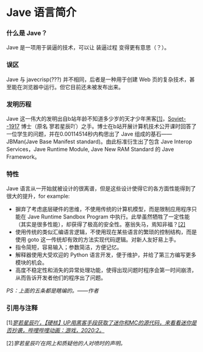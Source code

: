 # Jave 语言简介
### 什么是 Jave？
Jave 是一项用于装逼的技术，可以让 装逼过程 变得更有意思（？）。 

### 误区
Jave 与 javecrisp(???) 并不相同，后者是一种用于创建 Web 页的复杂技术，甚至能在浏览器中运行。但它目前还未被发布出来。

### 发明历程
Jave 这一伟大的发明出自b站年龄不知道多少岁的天才少年黑客[[1]](#引用与注释)，[Soviet--1917](https://space.bilibili.com/445691468) 博士（原名 寥若星辰吖）之手。博士在b站开展计算机技术公开课时回答了一位学生的问题，并在0.00114514秒内构思出了 Jave 组成的基石—— JBMan(Jave Base Manifest standard)。由此标准衍生出了包含 Jave Interop Services，Jave Runtime Module, Jave New RAM Standard 的 Jave Framework。

### 特性
Jave 语言从一开始就被设计的很离谱，但是这些设计使得它的各方面性能得到了很大的提升，for example:
- 摒弃了考虑底层硬件的思维，不使用传统的计算机模型，而是限制应用程序只能在 Jave Runtime Sandbox Program 中执行。此举虽然牺牲了一定性能（其实是很多性能），却获得了极高的安全性。塞翁失马，焉知非福？[[2]](#引用与注释)
- 使用传统的类似汇编语言逻辑，不使用现在某些语言的繁琐的控制结构，而是使用 goto 这一传统却有效的方法实现代码逻辑。对新人友好易上手。
- 指令简短，容易输入；参数简洁，方便记忆。
- 解释器使用大受欢迎的 Python 语言开发，便于维护，并给了第三方编写更多模块的机会。
- 高度不稳定性和消失的异常处理功能，使得出现问题时程序会第一时间崩溃，从而告诉开发者他们的程序出了问题。

_PS：上面的五条都是瞎编的。——作者_

### 引用与注释
[1]_[寥若星辰吖，【硬核】UP用黑客手段获取了迷你和MC的源代码，来看看迷你是否抄袭，哔哩哔哩动画：游戏，2020:2。](https://www.bilibili.com/video/BV137411t7Af)_

[2]_寥若星辰吖在网上和质疑他的人对喷时的声明。_
